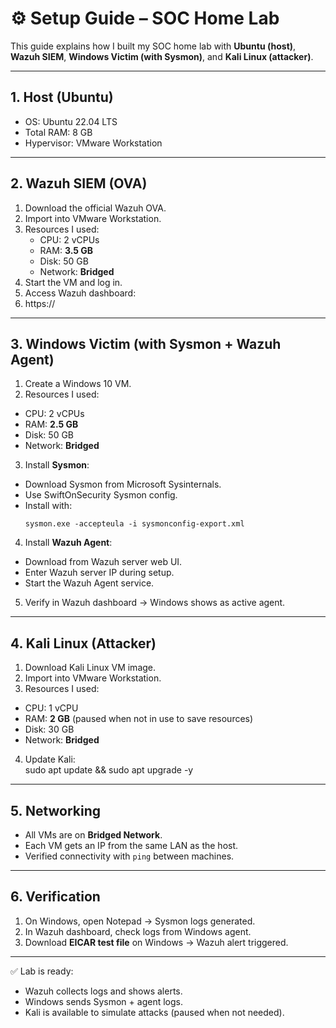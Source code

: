 # ⚙️ Setup Guide – SOC Home Lab

This guide explains how I built my SOC home lab with **Ubuntu (host)**, **Wazuh SIEM**, **Windows Victim (with Sysmon)**, and **Kali Linux (attacker)**.

---

## 1. Host (Ubuntu)
- OS: Ubuntu 22.04 LTS  
- Total RAM: 8 GB  
- Hypervisor: VMware Workstation  

---

## 2. Wazuh SIEM (OVA)
1. Download the official Wazuh OVA.  
2. Import into VMware Workstation.  
3. Resources I used:  
   - CPU: 2 vCPUs  
   - RAM: **3.5 GB**  
   - Disk: 50 GB  
   - Network: **Bridged**  
4. Start the VM and log in.  
5. Access Wazuh dashboard:
6. https://<Wazuh-IP>

---

## 3. Windows Victim (with Sysmon + Wazuh Agent)
1. Create a Windows 10 VM.  
2. Resources I used:  
- CPU: 2 vCPUs  
- RAM: **2.5 GB**  
- Disk: 50 GB  
- Network: **Bridged**  
3. Install **Sysmon**:  
- Download Sysmon from Microsoft Sysinternals.  
- Use SwiftOnSecurity Sysmon config.  
- Install with:  
  ```
  sysmon.exe -accepteula -i sysmonconfig-export.xml
  ```
4. Install **Wazuh Agent**:  
- Download from Wazuh server web UI.  
- Enter Wazuh server IP during setup.  
- Start the Wazuh Agent service.  
5. Verify in Wazuh dashboard → Windows shows as active agent.

---

## 4. Kali Linux (Attacker)
1. Download Kali Linux VM image.  
2. Import into VMware Workstation.  
3. Resources I used:  
- CPU: 1 vCPU  
- RAM: **2 GB** (paused when not in use to save resources)  
- Disk: 30 GB  
- Network: **Bridged**  
4. Update Kali:  
sudo apt update && sudo apt upgrade -y

---

## 5. Networking
- All VMs are on **Bridged Network**.  
- Each VM gets an IP from the same LAN as the host.  
- Verified connectivity with `ping` between machines.  

---

## 6. Verification
1. On Windows, open Notepad → Sysmon logs generated.  
2. In Wazuh dashboard, check logs from Windows agent.  
3. Download **EICAR test file** on Windows → Wazuh alert triggered.  

---

✅ Lab is ready:  
- Wazuh collects logs and shows alerts.  
- Windows sends Sysmon + agent logs.  
- Kali is available to simulate attacks (paused when not needed).


